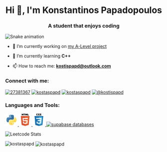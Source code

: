<h1 align="center">Hi 👋, I'm Konstantinos Papadopoulos</h1>
<h3 align="center">A student that enjoys coding</h3>


![Snake animation](https://github.com/eagrundy/eagrundy/blob/output/github-contribution-grid-snake.svg)


- 🔭 I’m currently working on [my A-Level project](https://github.com/KostasPapd/Computing_Project)

- 🌱 I’m currently learning **C++**

- 📫 How to reach me: **kostispapd@outlook.com**

<h3 align="left">Connect with me:</h3>
<p align="left">
<a href="https://stackoverflow.com/users/27381367" target="blank"><img align="center" src="https://raw.githubusercontent.com/rahuldkjain/github-profile-readme-generator/master/src/images/icons/Social/stack-overflow.svg" alt="27381367" height="30" width="40" /></a>
<a href="https://www.leetcode.com/kostaspapd" target="blank"><img align="center" src="https://raw.githubusercontent.com/rahuldkjain/github-profile-readme-generator/master/src/images/icons/Social/leet-code.svg" alt="kostaspapd" height="30" width="40" /></a>
<a href="https://dev.to/kostaspapd" target="blank"><img align="center" src="https://raw.githubusercontent.com/rahuldkjain/github-profile-readme-generator/master/src/images/icons/Social/devto.svg" alt="kostaspapd" height="30" width="40" /></a>
<a href="https://medium.com/@kostispapd" target="blank"><img align="center" src="https://raw.githubusercontent.com/rahuldkjain/github-profile-readme-generator/master/src/images/icons/Social/medium.svg" alt="@kostispapd" height="30" width="40" /></a>
</p>

<h3 align="left">Languages and Tools:</h3>
<p align="left"> <a href="https://www.python.org" target="_blank" rel="noreferrer"> <img src="https://raw.githubusercontent.com/devicons/devicon/master/icons/python/python-original.svg" alt="python" width="40" height="40"/> </a> <a href="https://www.w3.org/html/" target="_blank" rel="noreferrer"> <img src="https://raw.githubusercontent.com/devicons/devicon/master/icons/html5/html5-original-wordmark.svg" alt="html5" width="40" height="40"/> </a><a href="https://www.w3schools.com/css/" target="_blank" rel="noreferrer"> <img src="https://raw.githubusercontent.com/devicons/devicon/master/icons/css3/css3-original-wordmark.svg" alt="css3" width="40" height="40"/> </a>  <a href="https://supabase.com" target="_blank" rel="noreferrer"><img src="https://seeklogo.com/images/S/supabase-logo-DCC676FFE2-seeklogo.com.png" alt="supabase databases" width="40" height="40"/></a> </p>

![Leetcode Stats](https://leetcard.jacoblin.cool/KostasPapd)

<p><img align="left" src="https://github-readme-stats.vercel.app/api/top-langs?username=kostaspapd&show_icons=true&theme=dark&locale=en&layout=compact" alt="kostaspapd" /></p>

<p>&nbsp;<img align="center" src="https://github-readme-stats.vercel.app/api?username=kostaspapd&show_icons=true&theme=dark&locale=en" alt="kostaspapd" /></p>



